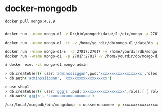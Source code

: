 # docker-mongodb

```docker pull mongo:4.2.9```

```sh

docker run --name mongo-d1 -v D:\bin\mongodb\data\d1:/etc/mongo -p 27017:27017 -d mongo:4.2.9 mongod --config /etc/mongo/mongod.conf

docker run --name mongo-d1 -it -v /home/yourdir/db/mongo-d1:/data/db -p 27017:27017 -d mongo:4.2.9 mongod --config /etc/mongo/mongod.conf

docker run --name mongo-d1-n  -p 27017:27017 -v /home/yourdir/db/mongo-d1:/data/db  -d mongo:4.2.9 mongod --auth
docker run --name mongo-d1  -p 27017:27017 -v /home/yourdir/db/mongo-d1:/data/db  -d mongo:4.2.9 

$ docker exec -it mongo-d1 mongo admin

> db.createUser({ user:'adminssiiggnn',pwd:'xxxxxxxxxxxxxxxxxxx',roles:[ { role:'userAdminAnyDatabase', db: 'admin'}]});
> db.auth('adminssiiggnn', 'xxxxxxxxxxxxxxxxxxx')

> use shop1
> db.createUser({ user:'gggjs',pwd:'xxxxxxxxxxxxxxxxxxx',roles:[ { role:'readWrite', db: 'shop1'}]});
> db.auth('gggjs', 'xxxxxxxxxxxxxxxxxxx')

/usr/local/mongodb/bin/mongodump -u uusseernaammee -p xxxxxxxxxxxxxxxxxxx -h 127.0.0.1:27017 -d shop1 --out ./bak/shop1_v1


```



